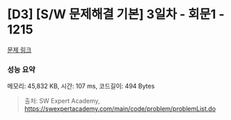 # [D3] [S/W 문제해결 기본] 3일차 - 회문1 - 1215 

[문제 링크](https://swexpertacademy.com/main/code/problem/problemDetail.do?contestProbId=AV14QpAaAAwCFAYi) 

### 성능 요약

메모리: 45,832 KB, 시간: 107 ms, 코드길이: 494 Bytes



> 출처: SW Expert Academy, https://swexpertacademy.com/main/code/problem/problemList.do